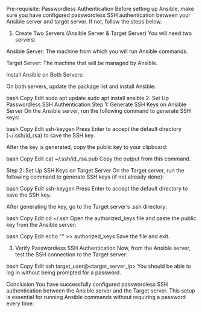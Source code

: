 Pre-requisite: Passwordless Authentication
Before setting up Ansible, make sure you have configured passwordless SSH authentication between your Ansible server and target server. If not, follow the steps below.

1. Create Two Servers (Ansible Server & Target Server)
You will need two servers:

Ansible Server: The machine from which you will run Ansible commands.

Target Server: The machine that will be managed by Ansible.

Install Ansible on Both Servers:

On both servers, update the package list and install Ansible:

bash
Copy
Edit
sudo apt update
sudo apt install ansible
2. Set Up Passwordless SSH Authentication
Step 1: Generate SSH Keys on Ansible Server
On the Ansible server, run the following command to generate SSH keys:

bash
Copy
Edit
ssh-keygen
Press Enter to accept the default directory (~/.ssh/id_rsa) to save the SSH key.

After the key is generated, copy the public key to your clipboard:

bash
Copy
Edit
cat ~/.ssh/id_rsa.pub
Copy the output from this command.

Step 2: Set Up SSH Keys on Target Server
On the Target server, run the following command to generate SSH keys (if not already done):

bash
Copy
Edit
ssh-keygen
Press Enter to accept the default directory to save the SSH key.

After generating the key, go to the Target server’s .ssh directory:

bash
Copy
Edit
cd ~/.ssh
Open the authorized_keys file and paste the public key from the Ansible server:

bash
Copy
Edit
echo "<Ansible server public key>" >> authorized_keys
Save the file and exit.

3. Verify Passwordless SSH Authentication
Now, from the Ansible server, test the SSH connection to the Target server:

bash
Copy
Edit
ssh target_user@<target_server_ip>
You should be able to log in without being prompted for a password.

Conclusion
You have successfully configured passwordless SSH authentication between the Ansible server and the Target server. This setup is essential for running Ansible commands without requiring a password every time.
